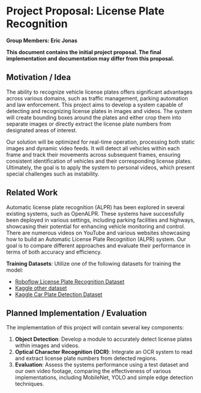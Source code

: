 # Project Proposal: License Plate Recognition
**Group Members: Eric Jonas**

**This document contains the initial project proposal. The final implementation and documentation may differ from this proposal.**

## Motivation / Idea
The ability to recognize vehicle license plates offers significant advantages across various domains, such as traffic management, parking automation and law enforcement. This project aims to develop a system capable of detecting and recognizing license plates in images and videos. The system will create bounding boxes around the plates and either crop them into separate images or directly extract the license plate numbers from designated areas of interest.

Our solution will be optimized for real-time operation, processing both static images and dynamic video feeds. It will detect all vehicles within each frame and track their movements across subsequent frames, ensuring consistent identification of vehicles and their corresponding license plates.
Ultimately, the goal is to apply the system to personal videos, which present special challenges such as instability.

## Related Work
Automatic license plate recognition (ALPR) has been explored in several existing systems, such as OpenALPR. These systems have successfully been deployed in various settings, including parking facilities and highways, showcasing their potential for enhancing vehicle monitoring and control. 
There are numerous videos on YouTube and various websites showcasing how to build an Automatic License Plate Recognition (ALPR) system. Our goal is to compare different approaches and evaluate their performance in terms of both accuracy and efficiency.

**Training Datasets**: Utilize one of the following datasets for training the model:
   - [Roboflow License Plate Recognition Dataset](https://universe.roboflow.com/roboflow-universe-projects/license-plate-recognition-rxg4e/dataset/4)
   - [Kaggle other dataset](https://www.kaggle.com/datasets/fareselmenshawii/large-license-plate-dataset/code)
   - [Kaggle Car Plate Detection Dataset](https://www.kaggle.com/datasets/andrewmvd/car-plate-detection?select=images)

## Planned Implementation / Evaluation
The implementation of this project will contain several key components:

1. **Object Detection**: Develop a module to accurately detect license plates within images and videos.
2. **Optical Character Recognition (OCR)**: Integrate an OCR system to read and extract license plate numbers from detected regions.
3. **Evaluation**: Assess the systems performance using a test dataset and our own video footage, comparing the effectiveness of various implementations, including MobileNet, YOLO and simple edge detection techniques.
